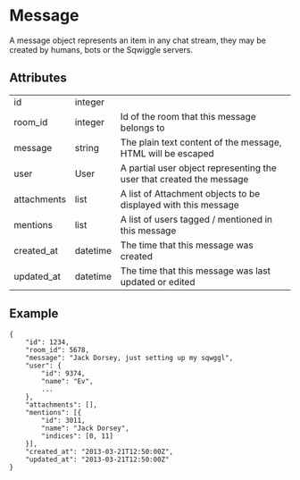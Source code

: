 # Message
A message object represents an item in any chat stream, they may be created by humans, bots or the Sqwiggle servers.

## Attributes
<table>
    <tr>
        <td>id</td>
        <td>integer</td>
        <td></td>
    </tr>
    <tr>
        <td>room_id</td>
        <td>integer</td>
        <td>Id of the room that this message belongs to</td>
    </tr>
    <tr>
        <td>message</td>
        <td>string</td>
        <td>The plain text content of the message, HTML will be escaped</td>
    </tr>
    <tr>
        <td>user</td>
        <td>User</td>
        <td>A partial user object representing the user that created the message</td>
    </tr>
    <tr>
        <td>attachments</td>
        <td>list</td>
        <td>A list of Attachment objects to be displayed with this message</td>
    </tr>
    <tr>
        <td>mentions</td>
        <td>list</td>
        <td>A list of users tagged / mentioned in this message</td>
    </tr>
    <tr>
        <td>created_at</td>
        <td>datetime</td>
        <td>The time that this message was created</td>
    </tr>
    <tr>
        <td>updated_at</td>
        <td>datetime</td>
        <td>The time that this message was last updated or edited</td>
    </tr>
</table>


## Example

    {
        "id": 1234,
        "room_id": 5678,
        "message": "Jack Dorsey, just setting up my sqwggl",
        "user": {
            "id": 9374,
            "name": "Ev",
            ...
        },
        "attachments": [],
        "mentions": [{
            "id": 3011,
            "name": "Jack Dorsey",
            "indices": [0, 11]
        }],
        "created_at": "2013-03-21T12:50:00Z",
        "updated_at": "2013-03-21T12:50:00Z"
    }
